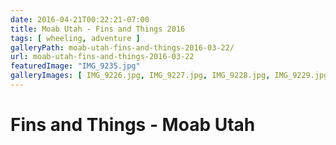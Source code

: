 ```yaml
---
date: 2016-04-21T00:22:21-07:00
title: Moab Utah - Fins and Things 2016
tags: [ wheeling, adventure ]
galleryPath: moab-utah-fins-and-things-2016-03-22/
url: moab-utah-fins-and-things-2016-03-22
featuredImage: "IMG_9235.jpg"
galleryImages: [ IMG_9226.jpg, IMG_9227.jpg, IMG_9228.jpg, IMG_9229.jpg, IMG_9230.jpg, IMG_9231.jpg, IMG_9232.jpg, IMG_9233.jpg, IMG_9234.jpg, IMG_9235.jpg, IMG_9236.jpg, IMG_9237.jpg, IMG_9238.jpg, IMG_9239.jpg, IMG_9240.jpg, IMG_9241.jpg, IMG_9242.jpg, IMG_9243.jpg, IMG_9244.jpg, IMG_9245.jpg, IMG_9246.jpg, IMG_9247.jpg, IMG_9248.jpg, IMG_9249.jpg, IMG_9250.jpg, IMG_9251.jpg, IMG_9252.jpg, IMG_9253.jpg, IMG_9254.jpg, IMG_9255.jpg, IMG_9256.jpg, IMG_9257.jpg, IMG_9258.jpg, IMG_9259.jpg, IMG_9260.jpg, IMG_9261.jpg, IMG_9262.jpg, IMG_9263.jpg, IMG_9264.jpg, IMG_9265.jpg, IMG_9266.jpg, IMG_9267.jpg, IMG_9268.jpg, IMG_9269.jpg, IMG_9270.jpg, IMG_9271.jpg, IMG_9272.jpg, IMG_9273.jpg, IMG_9274.jpg, IMG_9275.jpg, IMG_9276.jpg, IMG_9277.jpg, IMG_9278.jpg, IMG_9280.jpg, IMG_9281.jpg, IMG_9282.jpg, IMG_9283.jpg, IMG_9284.jpg, IMG_9286.jpg, IMG_9287.jpg, IMG_9288.jpg, IMG_9289.jpg, IMG_9290.jpg, IMG_9291.jpg, IMG_9292.jpg, IMG_9293.jpg, IMG_9294.jpg, IMG_9295.jpg, IMG_9296.jpg, IMG_9297.jpg, IMG_9298.jpg, IMG_9299.jpg, IMG_9300.jpg, IMG_9301.jpg, IMG_9304.jpg, IMG_9305.jpg, IMG_9306.jpg ]
---
```


# Fins and Things - Moab Utah
